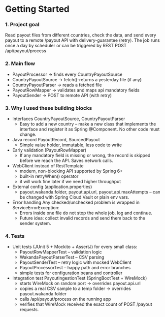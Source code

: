 # Getting Started

### 1. Project goal

Read payout files from different countries, check the data, and send every payout to a remote /payout API with delivery-guarantee (retry). 
The job runs once a day by scheduler or can be triggered by REST POST /api/payout/process

### 2. Main flow
* PayoutProcessor → finds every CountryPayoutSource
* CountryPayoutSource → fetch()-returns a yesterday file (if any)
* CountryPayoutParser → reads a fetched file
* PayoutRowMapper → validates and maps api mandatory fields
* PayoutSender → POST to remote API (with retry)

### 3. Why I used these building blocks

* Interfaces CountryPayoutSource, CountryPayoutParser
  * Easy to add a new country – make a new class that implements the interface and register it as Spring @Component. No other code must change.
* Java record PayoutRecord, SourcedPayout
  * Simple value holder, immutable, less code to write
* Early validation (PayoutRowMapper)
  * If any mandatory field is missing or wrong, the record is skipped before we reach the API. Saves network calls.
* WebClient instead of RestTemplate
  * modern, non-blocking API supported by Spring 6+
  * built-in retryWhen() operator
  * it will work fine later if we need higher throughput
* External config (application.properties)
  * payout.wakanda.folder, payout.api.url, payout.api.maxAttempts – can be changed with Spring Cloud Vault or plain env vars.
* Error handling	Any checked/unchecked problem is wrapped in ServiceErrorException:
  * Errors inside one file do not stop the whole job, log and continue.
  * Future idea: collect invalid records and send them back to the sender system.


### 4. Tests

* Unit tests (JUnit 5 + Mockito + AssertJ) for every small class:
  * PayoutRowMapperTest – validation logic
  * WakandaPayoutParserTest – CSV parsing
  * PayoutSenderTest – retry logic with mocked WebClient
  * PayoutProcessorTest – happy path and error branches
  * simple tests for configuration beans and controller
* Integration test PayoutIngestionTest (SpringBootTest + WireMock)
  * starts WireMock on random port → overrides payout.api.url
  * copies a real CSV sample to a temp folder → overrides payout.wakanda.folder
  * calls /api/payout/process on the running app
  * verifies that WireMock received the exact count of POST /payout requests.

